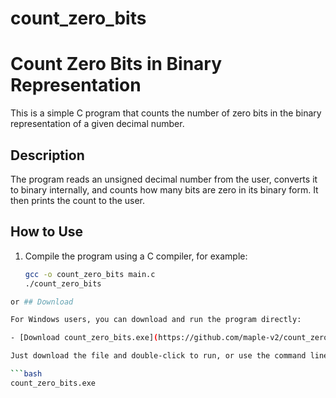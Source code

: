 # count_zero_bits
# Count Zero Bits in Binary Representation

This is a simple C program that counts the number of zero bits in the binary representation of a given decimal number.

## Description

The program reads an unsigned decimal number from the user, converts it to binary internally, and counts how many bits are zero in its binary form. It then prints the count to the user.

## How to Use

1. Compile the program using a C compiler, for example:
   ```bash
   gcc -o count_zero_bits main.c
   ./count_zero_bits
```bash
or ## Download

For Windows users, you can download and run the program directly:

- [Download count_zero_bits.exe](https://github.com/maple-v2/count_zero_bits/blob/main/count_zero_bits.exe)

Just download the file and double-click to run, or use the command line:

```bash
count_zero_bits.exe
